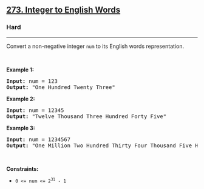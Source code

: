 <h2><a href="https://leetcode.com/problems/integer-to-english-words/">273. Integer to English Words</a></h2><h3>Hard</h3><hr><div style="user-select: auto;"><p style="user-select: auto;">Convert a non-negative integer <code style="user-select: auto;">num</code> to its English words representation.</p>

<p style="user-select: auto;">&nbsp;</p>
<p style="user-select: auto;"><strong style="user-select: auto;">Example 1:</strong></p>

<pre style="user-select: auto;"><strong style="user-select: auto;">Input:</strong> num = 123
<strong style="user-select: auto;">Output:</strong> "One Hundred Twenty Three"
</pre>

<p style="user-select: auto;"><strong style="user-select: auto;">Example 2:</strong></p>

<pre style="user-select: auto;"><strong style="user-select: auto;">Input:</strong> num = 12345
<strong style="user-select: auto;">Output:</strong> "Twelve Thousand Three Hundred Forty Five"
</pre>

<p style="user-select: auto;"><strong style="user-select: auto;">Example 3:</strong></p>

<pre style="user-select: auto;"><strong style="user-select: auto;">Input:</strong> num = 1234567
<strong style="user-select: auto;">Output:</strong> "One Million Two Hundred Thirty Four Thousand Five Hundred Sixty Seven"
</pre>

<p style="user-select: auto;">&nbsp;</p>
<p style="user-select: auto;"><strong style="user-select: auto;">Constraints:</strong></p>

<ul style="user-select: auto;">
	<li style="user-select: auto;"><code style="user-select: auto;">0 &lt;= num &lt;= 2<sup style="user-select: auto;">31</sup> - 1</code></li>
</ul>
</div>